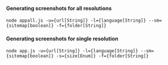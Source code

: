 #### Generating screenshots for all resolutions

```
node appall.js -u={url[String]} -l={language[String]} --sm={sitemap[boolean]} -f={folder[String]}
```

#### Generating screenshots for single resolution

```
node app.js -u={url[String]} -l={language[String]} --sm={sitemap[boolean]} -s={size[Enum]} -f={folder[String]}
```